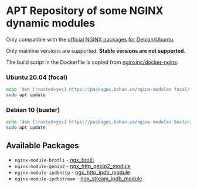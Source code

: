 # APT Repository of some NGINX dynamic modules

Only compatible with the [official NGINX packages for Debian/Ubuntu](https://nginx.org/en/linux_packages.html#Debian).

Only mainline versions are supported. **Stable versions are not supported.**

The build script in the Dockerfile is copied from [nginxinc/docker-nginx](https://github.com/nginxinc/docker-nginx/tree/master/modules).

### Ubuntu 20.04 (focal)

```sh
echo 'deb [trusted=yes] https://packages.bohan.co/nginx-modules focal/' | sudo tee /etc/apt/sources.list.d/bohan-nginx-modules.list
sudo apt update
```

### Debian 10 (buster)

```sh
echo 'deb [trusted=yes] https://packages.bohan.co/nginx-modules buster/' | sudo tee /etc/apt/sources.list.d/bohan-nginx-modules.list
sudo apt update
```

## Available Packages

* `nginx-module-brotli` - [ngx_brotli](https://github.com/google/ngx_brotli)
* `nginx-module-geoip2` - [ngx_http_geoip2_module](https://github.com/leev/ngx_http_geoip2_module)
* `nginx-module-ipdbhttp` - [ngx_http_ipdb_module](https://github.com/vislee/ngx_http_ipdb_module)
* `nginx-module-ipdbstream` - [ngx_stream_ipdb_module](https://github.com/vislee/ngx_stream_ipdb_module)
